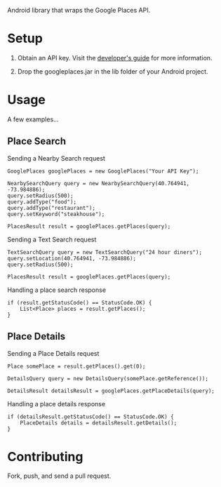 Android library that wraps the Google Places API.

Setup
=====

1) Obtain an API key.  Visit the <a href="https://developers.google.com/places/documentation/">developer's guide</a> for more information.

2) Drop the googleplaces.jar in the lib folder of your Android project.

Usage
=====

A few examples...

Place Search
------------

Sending a Nearby Search request

    GooglePlaces googlePlaces = new GooglePlaces("Your API Key");

    NearbySearchQuery query = new NearbySearchQuery(40.764941, -73.984886);
    query.setRadius(500);
    query.addType("food");
    query.addType("restaurant");
    query.setKeyword("steakhouse");
    
    PlacesResult result = googlePlaces.getPlaces(query);

Sending a Text Search request

    TextSearchQuery query = new TextSearchQuery("24 hour diners");
    query.setLocation(40.764941, -73.984886);
    query.setRadius(500);
    
    PlacesResult result = googlePlaces.getPlaces(query);

Handling a place search response

    if (result.getStatusCode() == StatusCode.OK) {
        List<Place> places = result.getPlaces();
    }
        
Place Details
-------------

Sending a Place Details request

    Place somePlace = result.getPlaces().get(0);
    
    DetailsQuery query = new DetailsQuery(somePlace.getReference());
    
    DetailsResult detailsResult = googlePlaces.getPlaceDetails(query);

Handling a place details response

    if (detailsResult.getStatusCode() == StatusCode.OK) {
        PlaceDetails details = detailsResult.getDetails();
    }

Contributing
============

Fork, push, and send a pull request.